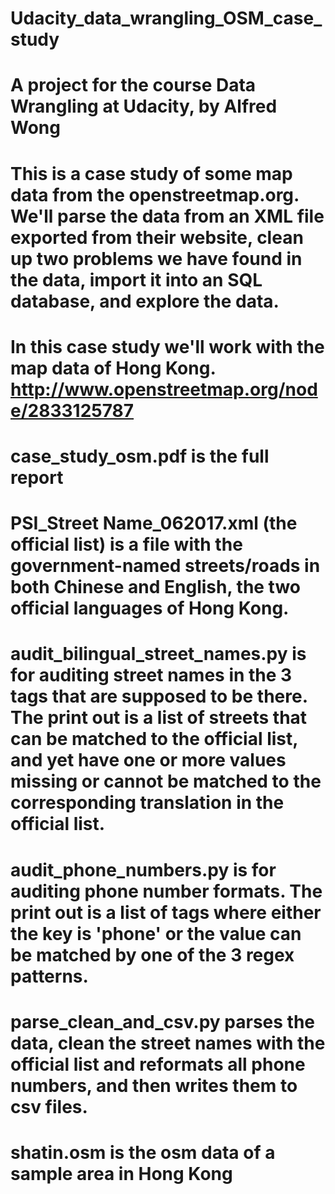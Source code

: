# Udacity_data_wrangling_OSM_case_study

# A project for the course Data Wrangling at Udacity, by Alfred Wong

# This is a case study of some map data from the openstreetmap.org. We'll parse the data from an XML file exported from their website, clean up two problems we have found in the data, import it into an SQL database, and explore the data.

# In this case study we'll work with the map data of Hong Kong. http://www.openstreetmap.org/node/2833125787

# case_study_osm.pdf is the full report

# PSI_Street Name_062017.xml (the official list) is a file with the government-named streets/roads in both Chinese and English, the two official languages of Hong Kong.

# audit_bilingual_street_names.py is for auditing street names in the 3 tags that are supposed to be there. The print out is a list of streets that can be matched to the official list, and yet have one or more values missing or cannot be matched to the corresponding translation in the official list.

# audit_phone_numbers.py is for auditing phone number formats. The print out is a list of tags where either the key is 'phone' or the value can be matched by one of the 3 regex patterns.

# parse_clean_and_csv.py parses the data, clean the street names with the official list and reformats all phone numbers, and then writes them to csv files.

# shatin.osm is the osm data of a sample area in Hong Kong

